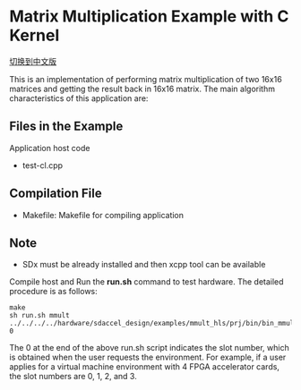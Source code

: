 Matrix Multiplication Example with C Kernel
================================

[切换到中文版](./README_CN.md)

This is an implementation of performing matrix multiplication of two 16x16 matrices and getting the result back in 16x16 matrix. 
The main algorithm characteristics of this application are:

Files in the Example
---------------------
Application host code

* test-cl.cpp

Compilation File
--------------------------------
* Makefile: Makefile for compiling application

Note
--------------------------------
* SDx must be already installed and then xcpp tool can be available 

Compile host and Run the **run.sh** command to test hardware. The detailed procedure is as follows:

```
make
sh run.sh mmult ../../../../hardware/sdaccel_design/examples/mmult_hls/prj/bin/bin_mmult_hw.xclbin 0

```

The 0 at the end of the above run.sh script indicates the slot number, which is obtained when the user requests the environment. 
For example, if a user applies for a virtual machine environment with 4 FPGA accelerator cards, the slot numbers are 0, 1, 2, and 3.